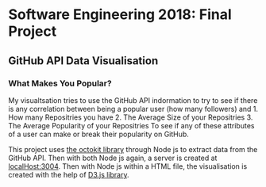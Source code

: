 # Software Engineering 2018: Final Project
## GitHub API Data Visualisation

### What Makes You Popular?
My visualtsation tries to use the GitHub API indormation to try to see if there is any 
correlation between being a popular user (how many followers) and 
    1. How many Repositries you have
    2. The Average Size of your Repositries
    3. The Average Popularity of your Repositries
To see if any of these attributes of a user can make or break their popularity on GitHub.

This project uses [the octokit library](https://github.com/octokit/rest.js) through Node js to 
extract data from the GitHub API. Then with both Node js again, a server is 
created at [localHost:3004](http://localhost:3004/website.html). 
Then with Node js within a HTML file, the visualisation is created with the help of [D3.js library](https://d3js.org/).